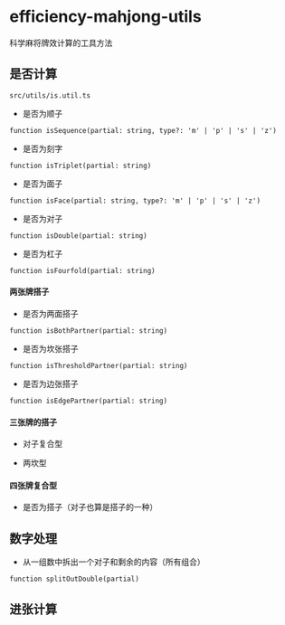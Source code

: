 # efficiency-mahjong-utils

科学麻将牌效计算的工具方法

## 是否计算

`src/utils/is.util.ts`

- 是否为顺子

`function isSequence(partial: string, type?: 'm' | 'p' | 's' | 'z')`

- 是否为刻字

`function isTriplet(partial: string)`

- 是否为面子

`function isFace(partial: string, type?: 'm' | 'p' | 's' | 'z')`

- 是否为对子

`function isDouble(partial: string)`

- 是否为杠子

`function isFourfold(partial: string)`

#### 两张牌搭子

- 是否为两面搭子

`function isBothPartner(partial: string)`

- 是否为坎张搭子

`function isThresholdPartner(partial: string)`

- 是否为边张搭子

`function isEdgePartner(partial: string)`

#### 三张牌的搭子

- 对子复合型

- 两坎型

#### 四张牌复合型

- 是否为搭子（对子也算是搭子的一种）

## 数字处理

- 从一组数中拆出一个对子和剩余的内容（所有组合）

`function splitOutDouble(partial)`

## 进张计算